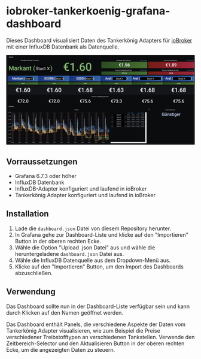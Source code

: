 # iobroker-tankerkoenig-grafana-dashboard

Dieses Dashboard visualisiert Daten des Tankerkönig Adapters für [ioBroker](https://iobroker.net/) mit einer InfluxDB Datenbank als Datenquelle.

![](dashboard.jpg)

## Vorraussetzungen

- Grafana 6.7.3 oder höher
- InfluxDB Datenbank
- InfluxDB-Adapter konfiguriert und laufend in ioBroker
- Tankerkönig Adapter konfiguriert und laufend in ioBroker

## Installation

1. Lade die `dashboard.json` Datei von diesem Repository herunter.
2. In Grafana gehe zur Dashboard-Liste und klicke auf den "Importieren" Button in der oberen rechten Ecke.
3. Wähle die Option "Upload .json Datei" aus und wähle die heruntergeladene `dashboard.json` Datei aus.
4. Wähle die InfluxDB Datenquelle aus dem Dropdown-Menü aus.
5. Klicke auf den "Importieren" Button, um den Import des Dashboards abzuschließen.

## Verwendung

Das Dashboard sollte nun in der Dashboard-Liste verfügbar sein und kann durch Klicken auf den Namen geöffnet werden.

Das Dashboard enthält Panels, die verschiedene Aspekte der Daten vom Tankerkönig Adapter visualisieren, wie zum Beispiel die Preise verschiedener Treibstofftypen an verschiedenen Tankstellen. Verwende den Zeitbereich-Selector und den Aktualisieren Button in der oberen rechten Ecke, um die angezeigten Daten zu steuern.
